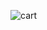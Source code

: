 ![cart](https://github.com/Syedhamzasherazi5/20101002-022_A5/assets/150144031/fddd06e0-a110-4f6f-b707-4bbe6485167c)
